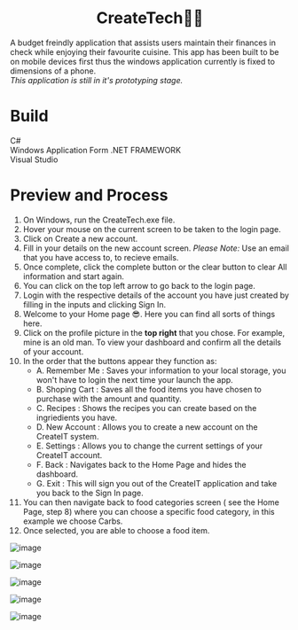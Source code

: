 <h1 align=center>
CreateTech📱😋
</h1>
A budget freindly application that assists users maintain their finances in check while enjoying their favourite cuisine.
This app has been built to be on mobile devices first thus the windows application currently is fixed to dimensions of 
a phone.
<br>
<i>This application is still in it's prototyping stage.</i>

<h1>Build</h1>
C# <br>
Windows Application Form .NET FRAMEWORK <br>
Visual Studio 

<h1>Preview and Process</h1>

1. On Windows, run the CreateTech.exe file.
2. Hover your mouse on the current screen to be taken to the login page.
3. Click on Create a new account.
4. Fill in your details on the new account screen. *Please Note:* Use an email that you have access to, to recieve emails.
5. Once complete, click the complete button or the clear button to clear All information and start again.
6. You can click on the top left arrow to go back to the login page.
7. Login with the respective details of the account you have just created by filling in the inputs and clicking Sign In.
8. Welcome to your Home page 😎. Here you can find all sorts of things here.
9. Click on the profile picture in the **top right** that you chose. For example, mine is an old man. To view your dashboard and confirm all the details of your account.
10. In the order that the buttons appear they function as:
    <ul>
    <li>A. Remember Me    : Saves your information to your local storage, you won't have to login the next time your launch the app.</li>
     <li>B. Shoping Cart   : Saves all the food items you have chosen to purchase with the amount and quantity.</li>
     <li>C. Recipes        : Shows the recipes you can create based on the ingriedients you have.</li>
     <li>D. New Account    : Allows you to create a new account on the CreateIT system.</li>
     <li>E. Settings       : Allows you to change the current settings of your CreateIT account.</li>
     <li>F. Back           : Navigates back to the Home Page and hides the dashboard.</li>
     <li>G. Exit           : This will sign you out of the CreateIT application and take you back to the Sign In page.</li>
    </ul>
11. You can then navigate back to food categories screen ( see the Home Page, step 8) where you can choose a specific food category, in this example we choose Carbs.
12. Once selected, you are able to choose a food item.

![image](https://github.com/user-attachments/assets/5409de76-40f6-4632-b39e-c07f0a8feb23)

![image](https://github.com/user-attachments/assets/24888a22-db90-4c49-8454-7f65bf539159)

![image](https://github.com/user-attachments/assets/419772c4-43b6-47f3-be80-2949e4176e9f)

![image](https://github.com/user-attachments/assets/f8185ab2-80c2-4fd0-a986-6908106ecc5a)

![image](https://github.com/user-attachments/assets/6562dcce-5778-44ff-a143-976374f37136)








